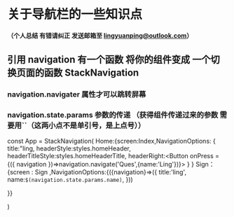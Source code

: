 # 关于导航栏的一些知识点
  
#### （个人总结 有错请纠正  发送邮箱至 lingyuanping@outlook.com）

## 引用 navigation 有一个函数 将你的组件变成 一个切换页面的函数 StackNavigation

### navigation.navigater 属性才可以跳转屏幕

### navigation.state.params  参数的传递 （获得组件传递过来的参数 需要用``（这两小点不是单引号，是上点号））

const App = StackNavigation(
  Home:{screen:Index,NavigationOptions:
  {
  title:"ling,
  headerStyle:styles.homeHeader,
  headerTitleStyle:styles.homeHeaderTitle,
  headerRight:<Button onPress = {({ navigation })=>navigation.navigate('Ques',{name:'Ling'})}>
  }
  }
  Sign：{screen : Sign ,NavigationOptions:{({navigation}=>({
  title:'ling',
  name:`$(navigation.state.params.name)`,
  }))
  
  
  }}
  
)
